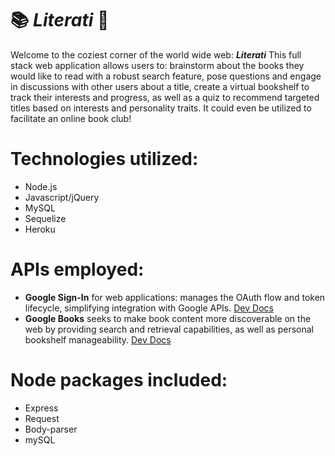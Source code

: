 # :books: *Literati* :notebook:
Welcome to the coziest corner of the world wide web:  __*Literati*__  This full stack web application allows users to:  brainstorm about the books they would like to read with a robust search feature, pose questions and engage in discussions with other users about a title, create a virtual bookshelf to track their interests and progress, as well as a quiz to recommend targeted titles based on interests and personality traits.  It could even be utilized to facilitate an online book club!   

# Technologies utilized:
- Node.js
- Javascript/jQuery
- MySQL
- Sequelize
- Heroku

# APIs employed:
- **Google Sign-In** for web applications: manages the OAuth flow and token lifecycle, simplifying integration with Google APIs.  [Dev Docs](https://developers.google.com/identity/sign-in/web/sign-in)
- **Google Books** seeks to make book content more discoverable on the web by providing search and retrieval capabilities, as well as personal bookshelf manageability.  [Dev Docs](https://developers.google.com/books/ "Dev Docs")

# Node packages included:
- Express
- Request
- Body-parser
- mySQL
